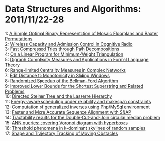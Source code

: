 # Data Structures and Algorithms: 2011/11/22-28  
1: [A Simple Optimal Binary Representation of Mosaic Floorplans and Baxter  Permutations](https://doi.org/10.48550/arXiv.1111.4937)  
2: [Wireless Capacity and Admission Control in Cognitive Radio](https://doi.org/10.48550/arXiv.1111.5200)  
3: [Fast Compressed Tries through Path Decompositions](https://doi.org/10.48550/arXiv.1111.5220)  
4: [On a Linear Program for Minimum-Weight Triangulation](https://doi.org/10.48550/arXiv.1111.5305)  
5: [Digraph Complexity Measures and Applications in Formal Language Theory](https://doi.org/10.48550/arXiv.1111.5357)  
6: [Range-limited Centrality Measures in Complex Networks](https://doi.org/10.48550/arXiv.1111.5382)  
7: [Edit Distance to Monotonicity in Sliding Windows](https://doi.org/10.48550/arXiv.1111.5386)  
8: [Randomized Speedup of the Bellman-Ford Algorithm](https://doi.org/10.48550/arXiv.1111.5414)  
9: [Improved Lower Bounds for the Shortest Superstring and Related Problems](https://doi.org/10.48550/arXiv.1111.5442)  
10: [Directed Steiner Tree and the Lasserre Hierarchy](https://doi.org/10.48550/arXiv.1111.5473)  
11: [Energy-aware scheduling under reliability and makespan constraints](https://doi.org/10.48550/arXiv.1111.5528)  
12: [Computation of generalized inverses using Php/MySql environment](https://doi.org/10.48550/arXiv.1111.5548)  
13: [Faster and More Accurate Sequence Alignment with SNAP](https://doi.org/10.48550/arXiv.1111.5572)  
14: [Tractability results for the Double-Cut-and-Join circular median problem](https://doi.org/10.48550/arXiv.1111.5872)  
15: [ANN queries: covering Voronoi diagram with hyperboxes](https://doi.org/10.48550/arXiv.1111.5893)  
16: [Threshold phenomena in k-dominant skylines of random samples](https://doi.org/10.48550/arXiv.1111.6224)  
17: [Shape and Trajectory Tracking of Moving Obstacles](https://doi.org/10.48550/arXiv.1111.6321)  